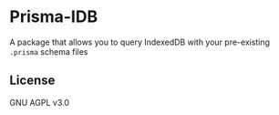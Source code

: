 # Prisma-IDB

A package that allows you to query IndexedDB with your pre-existing `.prisma`
schema files

## License

GNU AGPL v3.0
